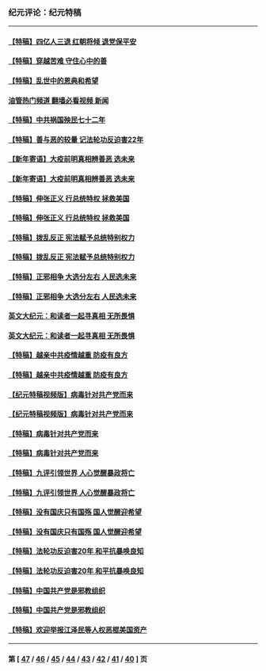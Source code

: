 ### 纪元评论：纪元特稿
---
#### [【特稿】四亿人三退 红朝将倾 退党保平安](../../pages/nsc424/n13794378.md?11190330) 
#### [【特稿】穿越苦难 守住心中的善](../../pages/nsc424/n13784979.md?11190330) 
#### [【特稿】乱世中的恩典和希望](../../pages/nsc424/n13734687.md?11190330) 
#### [油管热门频道 翻墙必看视频 新闻](ok?11190330)
#### [【特稿】中共祸国殃民七十二年](../../pages/nsc424/n13272607.md?11190330) 
#### [【特稿】善与恶的较量 记法轮功反迫害22年](../../pages/nsc424/n13086597.md?11190330) 
#### [【新年寄语】大疫前明真相辨善恶 选未来](../../pages/nsc424/n12660855.md?11190330) 
#### [【新年寄语】大疫前明真相辨善恶 选未来](../../pages/nsc424/n12660855.md?11190330) 
#### [【特稿】伸张正义 行总统特权 拯救美国](../../pages/nsc424/n12616806.md?11190330) 
#### [【特稿】伸张正义 行总统特权 拯救美国](../../pages/nsc424/n12616806.md?11190330) 
#### [【特稿】拨乱反正 宪法赋予总统特别权力](../../pages/nsc424/n12598306.md?11190330) 
#### [【特稿】拨乱反正 宪法赋予总统特别权力](../../pages/nsc424/n12598306.md?11190330) 
#### [【特稿】正邪相争 大选分左右 人民选未来](../../pages/nsc424/n12545208.md?11190330) 
#### [【特稿】正邪相争 大选分左右 人民选未来](../../pages/nsc424/n12545208.md?11190330) 
#### [英文大纪元：和读者一起寻真相 无所畏惧](../../pages/nsc424/n12542027.md?11190330) 
#### [英文大纪元：和读者一起寻真相 无所畏惧](../../pages/nsc424/n12542027.md?11190330) 
#### [【特稿】越亲中共疫情越重 防疫有良方](../../pages/nsc424/n12042989.md?11190330) 
#### [【特稿】越亲中共疫情越重 防疫有良方](../../pages/nsc424/n12042989.md?11190330) 
#### [【纪元特稿视频版】病毒针对共产党而来](../../pages/nsc424/n11977328.md?11190330) 
#### [【纪元特稿视频版】病毒针对共产党而来](../../pages/nsc424/n11977328.md?11190330) 
#### [【特稿】病毒针对共产党而来](../../pages/nsc424/n11928818.md?11190330) 
#### [【特稿】病毒针对共产党而来](../../pages/nsc424/n11928818.md?11190330) 
#### [【特稿】九评引领世界 人心觉醒暴政将亡](../../pages/nsc424/n11660496.md?11190330) 
#### [【特稿】九评引领世界 人心觉醒暴政将亡](../../pages/nsc424/n11660496.md?11190330) 
#### [【特稿】没有国庆只有国殇 国人觉醒迎希望](../../pages/nsc424/n11549354.md?11190330) 
#### [【特稿】没有国庆只有国殇 国人觉醒迎希望](../../pages/nsc424/n11549354.md?11190330) 
#### [【特稿】法轮功反迫害20年 和平抗暴唤良知](../../pages/nsc424/n11389135.md?11190330) 
#### [【特稿】法轮功反迫害20年 和平抗暴唤良知](../../pages/nsc424/n11389135.md?11190330) 
#### [【特稿】中国共产党是邪教组织](../../pages/nsc424/n11355551.md?11190330) 
#### [【特稿】中国共产党是邪教组织](../../pages/nsc424/n11355551.md?11190330) 
#### [【特稿】欢迎举报江泽民等人权恶棍美国资产](../../pages/nsc424/n11303040.md?11190330) 

---
#### 第 [ [47](./47.md?11190330) / [46](./46.md?11190330) / [45](./45.md?11190330) / [44](./44.md?11190330) / [43](./43.md?11190330) / [42](./42.md?11190330) / [41](./41.md?11190330) / [40](./40.md?11190330) ] 页
